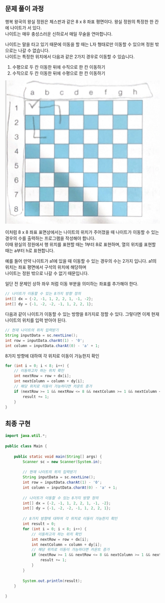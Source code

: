 ## 문제 풀이 과정

행복 왕국의 왕실 정원은 체스판과 같은 8 x 8 좌표 평면이다. 왕실 정원의 특정한 한 칸에 나이트가 서 있다.  
나이트는 매우 충성스러운 신하로서 매일 무술을 연마합니다.

나이트는 말을 타고 있기 때문에 이동을 할 때는 L자 형태로만 이동할 수 있으며 정원 밖으로는 나갈 수 없습니다.  
나이트는 특정한 위치에서 다음과 같은 2가지 경우로 이동할 수 있습니다.

1. 수평으로 두 칸 이동한 뒤에 수직으로 한 칸 이동하기
2. 수직으로 두 칸 이동한 뒤에 수평으로 한 칸 이동하기

![alt text](image.png)

이처럼 8 x 8 좌표 표면상에서는 나이트의 위치가 주어졌을 때 나이트가 이동할 수 있는 경우의 수를 출력하는 프로그램을 작성해야 합니다.  
이때 왕실의 정원에서 행 위치를 표현할 때는 1부터 8로 표현하며, 열의 위치를 표현할 때는 a부터 h로 표현합니다.

예를 들어 만약 나이트가 a1에 있을 때 이동할 수 있는 경우의 수는 2가지 입니다. a1의 위치는 좌표 평면에서 구석의 위치에 해당하며  
나이트는 정원 밖으로 나갈 수 없기 때문입니다.

일단 전 문제인 상하 좌우 처럼 이동 부분을 의미하는 좌표를 추가해야 한다.
```java
// 나이트가 이동할 수 있는 8가지 방향 정의
int[] dx = {-2, -1, 1, 2, 2, 1, -1, -2};
int[] dy = {-1, -2, -2, -1, 1, 2, 2, 1};

```
다음과 같이 나이트가 이동할 수 있는 방향을 8가지로 정할 수 있다.
그렇다면 이제 현재 나이트의 위치를 입력 받아야 된다.

```java
// 현재 나이트의 위치 입력받기
String inputData = sc.nextLine();
int row = inputData.charAt(1) - '0';
int column = inputData.charAt(0) - 'a' + 1;
```

8가지 방향에 대하여 각 위치로 이동이 가능한지 확인
```java
for (int i = 0; i < 8; i++) {
    // 이동하고자 하는 위치 확인
    int nextRow = row + dx[i];
    int nextColumn = column + dy[i];
    // 해당 위치로 이동이 가능하다면 카운트 증가
    if (nextRow >= 1 && nextRow <= 8 && nextColumn >= 1 && nextColumn <= 8) {
        result += 1;
    }
}
```

## 최종 구현
```java
import java.util.*;

public class Main {

    public static void main(String[] args) {
        Scanner sc = new Scanner(System.in);

        // 현재 나이트의 위치 입력받기
        String inputData = sc.nextLine();
        int row = inputData.charAt(1) - '0';
        int column = inputData.charAt(0) - 'a' + 1;

        // 나이트가 이동할 수 있는 8가지 방향 정의
        int[] dx = {-2, -1, 1, 2, 2, 1, -1, -2};
        int[] dy = {-1, -2, -2, -1, 1, 2, 2, 1};

        // 8가지 방향에 대하여 각 위치로 이동이 가능한지 확인
        int result = 0;
        for (int i = 0; i < 8; i++) {
            // 이동하고자 하는 위치 확인
            int nextRow = row + dx[i];
            int nextColumn = column + dy[i];
            // 해당 위치로 이동이 가능하다면 카운트 증가
            if (nextRow >= 1 && nextRow <= 8 && nextColumn >= 1 && nextColumn <= 8) {
                result += 1;
            }
        }

        System.out.println(result);
    }

}
```